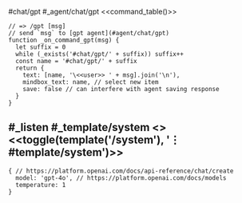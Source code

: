 #chat/gpt #_agent/chat/gpt
<<command_table()>>
```js:js_removed
// => /gpt [msg]
// send `msg` to [gpt agent](#agent/chat/gpt)
function _on_command_gpt(msg) {
  let suffix = 0
  while (_exists('#chat/gpt/' + suffix)) suffix++
  const name = '#chat/gpt/' + suffix
  return {
    text: [name, '\<<user>> ' + msg].join('\n'),
    mindbox_text: name, // select new item
    save: false // can interfere with agent saving response
  }
}
```
#_listen #_template/system
<<system>> <<toggle(template('/system'), '⋮ #template/system')>>
---
```agent
{ // https://platform.openai.com/docs/api-reference/chat/create
  model: 'gpt-4o', // https://platform.openai.com/docs/models
  temperature: 1
}
```